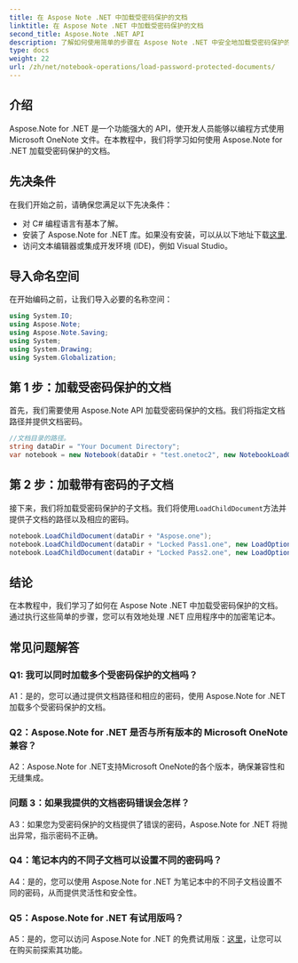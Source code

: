```yaml
---
title: 在 Aspose Note .NET 中加载受密码保护的文档
linktitle: 在 Aspose Note .NET 中加载受密码保护的文档
second_title: Aspose.Note .NET API
description: 了解如何使用简单的步骤在 Aspose Note .NET 中安全地加载受密码保护的文档。通过加密确保数据机密性。
type: docs
weight: 22
url: /zh/net/notebook-operations/load-password-protected-documents/
---
```

## 介绍

Aspose.Note for .NET 是一个功能强大的 API，使开发人员能够以编程方式使用 Microsoft OneNote 文件。在本教程中，我们将学习如何使用 Aspose.Note for .NET 加载受密码保护的文档。

## 先决条件

在我们开始之前，请确保您满足以下先决条件：

- 对 C# 编程语言有基本了解。
- 安装了 Aspose.Note for .NET 库。如果没有安装，可以从以下地址下载[这里](https://releases.aspose.com/note/net/).
- 访问文本编辑器或集成开发环境 (IDE)，例如 Visual Studio。

## 导入命名空间

在开始编码之前，让我们导入必要的名称空间：

```csharp
using System.IO;
using Aspose.Note;
using Aspose.Note.Saving;
using System;
using System.Drawing;
using System.Globalization;
```

## 第 1 步：加载受密码保护的文档

首先，我们需要使用 Aspose.Note API 加载受密码保护的文档。我们将指定文档路径并提供文档密码。

```csharp
//文档目录的路径。
string dataDir = "Your Document Directory";
var notebook = new Notebook(dataDir + "test.onetoc2", new NotebookLoadOptions() { DeferredLoading = true });
```

## 第 2 步：加载带有密码的子文档

接下来，我们将加载受密码保护的子文档。我们将使用`LoadChildDocument`方法并提供子文档的路径以及相应的密码。

```csharp
notebook.LoadChildDocument(dataDir + "Aspose.one");  
notebook.LoadChildDocument(dataDir + "Locked Pass1.one", new LoadOptions() { DocumentPassword = "pass" });
notebook.LoadChildDocument(dataDir + "Locked Pass2.one", new LoadOptions() { DocumentPassword = "pass2" });
```

## 结论

在本教程中，我们学习了如何在 Aspose Note .NET 中加载受密码保护的文档。通过执行这些简单的步骤，您可以有效地处理 .NET 应用程序中的加密笔记本。

## 常见问题解答

### Q1: 我可以同时加载多个受密码保护的文档吗？

A1：是的，您可以通过提供文档路径和相应的密码，使用 Aspose.Note for .NET 加载多个受密码保护的文档。

### Q2：Aspose.Note for .NET 是否与所有版本的 Microsoft OneNote 兼容？

A2：Aspose.Note for .NET支持Microsoft OneNote的各个版本，确保兼容性和无缝集成。

### 问题 3：如果我提供的文档密码错误会怎样？

A3：如果您为受密码保护的文档提供了错误的密码，Aspose.Note for .NET 将抛出异常，指示密码不正确。

### Q4：笔记本内的不同子文档可以设置不同的密码吗？

A4：是的，您可以使用 Aspose.Note for .NET 为笔记本中的不同子文档设置不同的密码，从而提供灵活性和安全性。

### Q5：Aspose.Note for .NET 有试用版吗？

 A5：是的，您可以访问 Aspose.Note for .NET 的免费试用版：[这里](https://releases.aspose.com/)，让您可以在购买前探索其功能。